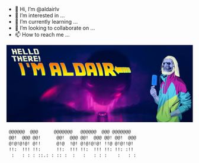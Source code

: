 - 👋 Hi, I’m @aldairlv
- 👀 I’m interested in ...
- 🌱 I’m currently learning ...
- 💞️ I’m looking to collaborate on ...
- 📫 How to reach me ...


<!---![](/images/programming.jpg)--->

<img src="/images/header.png"/>





```
 @@@@@@  @@@      @@@@@@@   @@@@@@  @@@ @@@@@@@
 @@!  @@@ @@!      @@!  @@@ @@!  @@@ @@! @@!  @@@ 
 @!@!@!@! @!!      @!@  !@! @!@!@!@! !!@ @!@!!@!  
 !!:  !!! !!:      !!:  !!! !!:  !!! !!: !!: :!!
  :   : : : ::.: : :: :  :   :   : : :    :   : :
```
<!---
aldairlv/aldairlv is a ✨ special ✨ repository because its `README.md` (this file) appears on your GitHub profile.
You can click the Preview link to take a look at your changes.
--->
